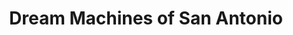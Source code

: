 ---
title: "Dream Machines of San Antonio"
url: /san-antonio/dream-machines-of-san-antonio/
shop: motorcycle
---